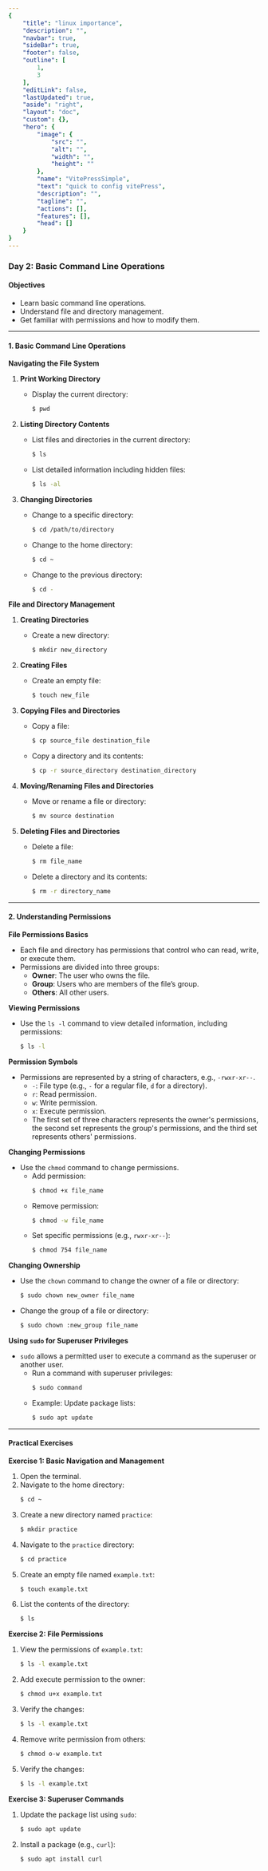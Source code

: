 ```yaml
---
{
    "title": "linux importance",
    "description": "",
    "navbar": true,
    "sideBar": true,
    "footer": false,
    "outline": [
        1,
        3
    ],
    "editLink": false,
    "lastUpdated": true,
    "aside": "right",
    "layout": "doc",
    "custom": {},
    "hero": {
        "image": {
            "src": "",
            "alt": "",
            "width": "",
            "height": ""
        },
        "name": "VitePressSimple",
        "text": "quick to config vitePress",
        "description": "",
        "tagline": "",
        "actions": [],
        "features": [],
        "head": []
    }
}
---
```


### Day 2: Basic Command Line Operations

#### Objectives

- Learn basic command line operations.
- Understand file and directory management.
- Get familiar with permissions and how to modify them.

---

#### 1. Basic Command Line Operations

**Navigating the File System**

1. **Print Working Directory**

   - Display the current directory:
     ```bash
     $ pwd
     ```
2. **Listing Directory Contents**

   - List files and directories in the current directory:
     ```bash
     $ ls
     ```
   - List detailed information including hidden files:
     ```bash
     $ ls -al
     ```
3. **Changing Directories**

   - Change to a specific directory:
     ```bash
     $ cd /path/to/directory
     ```
   - Change to the home directory:
     ```bash
     $ cd ~
     ```
   - Change to the previous directory:
     ```bash
     $ cd -
     ```

**File and Directory Management**

1. **Creating Directories**

   - Create a new directory:
     ```bash
     $ mkdir new_directory
     ```
2. **Creating Files**

   - Create an empty file:
     ```bash
     $ touch new_file
     ```
3. **Copying Files and Directories**

   - Copy a file:
     ```bash
     $ cp source_file destination_file
     ```
   - Copy a directory and its contents:
     ```bash
     $ cp -r source_directory destination_directory
     ```
4. **Moving/Renaming Files and Directories**

   - Move or rename a file or directory:
     ```bash
     $ mv source destination
     ```
5. **Deleting Files and Directories**

   - Delete a file:
     ```bash
     $ rm file_name
     ```
   - Delete a directory and its contents:
     ```bash
     $ rm -r directory_name
     ```

---

#### 2. Understanding Permissions

**File Permissions Basics**

- Each file and directory has permissions that control who can read, write, or execute them.
- Permissions are divided into three groups:
  - **Owner**: The user who owns the file.
  - **Group**: Users who are members of the file’s group.
  - **Others**: All other users.

**Viewing Permissions**

- Use the `ls -l` command to view detailed information, including permissions:
  ```bash
  $ ls -l
  ```

**Permission Symbols**

- Permissions are represented by a string of characters, e.g., `-rwxr-xr--`.
  - `-`: File type (e.g., `-` for a regular file, `d` for a directory).
  - `r`: Read permission.
  - `w`: Write permission.
  - `x`: Execute permission.
  - The first set of three characters represents the owner's permissions, the second set represents the group's permissions, and the third set represents others' permissions.

**Changing Permissions**

- Use the `chmod` command to change permissions.
  - Add permission:
    ```bash
    $ chmod +x file_name
    ```
  - Remove permission:
    ```bash
    $ chmod -w file_name
    ```
  - Set specific permissions (e.g., `rwxr-xr--`):
    ```bash
    $ chmod 754 file_name
    ```

**Changing Ownership**

- Use the `chown` command to change the owner of a file or directory:

  ```bash
  $ sudo chown new_owner file_name
  ```
- Change the group of a file or directory:

  ```bash
  $ sudo chown :new_group file_name
  ```

**Using `sudo` for Superuser Privileges**

- `sudo` allows a permitted user to execute a command as the superuser or another user.
  - Run a command with superuser privileges:
    ```bash
    $ sudo command
    ```
  - Example: Update package lists:
    ```bash
    $ sudo apt update
    ```

---

#### Practical Exercises

**Exercise 1: Basic Navigation and Management**

1. Open the terminal.
2. Navigate to the home directory:
   ```bash
   $ cd ~
   ```
3. Create a new directory named `practice`:
   ```bash
   $ mkdir practice
   ```
4. Navigate to the `practice` directory:
   ```bash
   $ cd practice
   ```
5. Create an empty file named `example.txt`:
   ```bash
   $ touch example.txt
   ```
6. List the contents of the directory:
   ```bash
   $ ls
   ```

**Exercise 2: File Permissions**

1. View the permissions of `example.txt`:
   ```bash
   $ ls -l example.txt
   ```
2. Add execute permission to the owner:
   ```bash
   $ chmod u+x example.txt
   ```
3. Verify the changes:
   ```bash
   $ ls -l example.txt
   ```
4. Remove write permission from others:
   ```bash
   $ chmod o-w example.txt
   ```
5. Verify the changes:
   ```bash
   $ ls -l example.txt
   ```

**Exercise 3: Superuser Commands**

1. Update the package list using `sudo`:
   ```bash
   $ sudo apt update
   ```
2. Install a package (e.g., `curl`):
   ```bash
   $ sudo apt install curl
   ```
